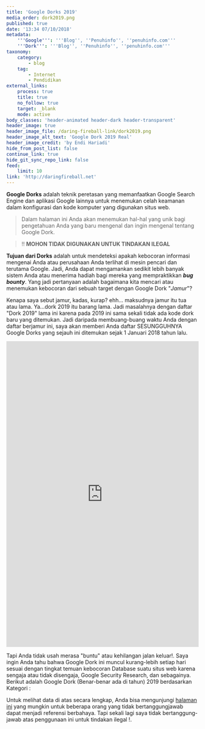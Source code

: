 ```yaml
---
title: 'Google Dorks 2019'
media_order: dork2019.png
published: true
date: '13:34 07/10/2018'
metadata:
    '''Google''': '''Blog'', ''Penuhinfo'', ''penuhinfo.com'''
    '''Dork''': '''Blog'', ''Penuhinfo'', ''penuhinfo.com'''
taxonomy:
    category:
        - blog
    tag:
        - Internet
        - Pendidikan
external_links:
    process: true
    title: true
    no_follow: true
    target: _blank
    mode: active
body_classes: 'header-animated header-dark header-transparent'
header_image: true
header_image_file: /daring-fireball-link/dork2019.png
header_image_alt_text: 'Google Dork 2019 Real'
header_image_credit: 'by Endi Hariadi'
hide_from_post_list: false
continue_link: true
hide_git_sync_repo_link: false
feed:
    limit: 10
link: 'http://daringfireball.net'
---
```


**Google Dorks**  adalah teknik peretasan yang memanfaatkan Google Search Engine dan aplikasi Google lainnya untuk menemukan celah keamanan dalam konfigurasi dan kode komputer yang digunakan situs web.

> Dalam halaman ini Anda akan menemukan hal-hal yang unik bagi pengetahuan Anda yang baru mengenal dan ingin mengenal tentang Google Dork.

> !! **MOHON TIDAK DIGUNAKAN  UNTUK TINDAKAN ILEGAL**

**Tujuan dari Dorks** adalah untuk mendeteksi apakah kebocoran informasi mengenai Anda atau perusahaan Anda terlihat di mesin pencari dan terutama Google. Jadi, Anda dapat mengamankan sedikit lebih banyak sistem Anda atau menerima hadiah bagi mereka yang mempraktikkan _**bug bounty**_. Yang jadi pertanyaan adalah bagaimana kita mencari atau menemukan kebocoran dari sebuah target dengan Google Dork "_Jamur_"?

Kenapa saya sebut jamur, kadas, kurap? ehh... maksudnya jamur itu tua atau lama. Ya...dork 2019 itu barang lama. Jadi masalahnya dengan daftar "Dork 2019" lama ini karena pada 2019 ini sama sekali tidak ada kode dork baru yang ditemukan. Jadi daripada membuang-buang waktu Anda dengan daftar berjamur ini, saya akan memberi Anda daftar SESUNGGUHNYA Google Dorks yang sejauh ini ditemukan sejak 1 Januari 2018 tahun lalu.

<iframe width="100%" height="800" src="https://jsfiddle.net/EndiHariadi2/gxojLy45/3/embedded/result/" allowfullscreen="allowfullscreen" allowpaymentrequest frameborder="0"></iframe>

Tapi Anda tidak usah merasa "buntu" atau kehilangan jalan keluar!. Saya ingin Anda tahu bahwa Google Dork ini muncul kurang-lebih setiap hari sesuai dengan tingkat temuan kebocoran Database suatu situs web karena sengaja atau tidak disengaja, Google Security Research, dan sebagainya. Berikut adalah Google Dork (Benar-benar ada di tahun) 2019 berdasarkan Kategori :

<script async src="//jsfiddle.net/EndiHariadi2/fs8trw5o/embed/result/dark/"></script>

Untuk melihat data di atas secara lengkap, Anda bisa mengunjungi [halaman ini](https://www.exploit-db.com/google-hacking-database) yang mungkin untuk beberapa orang yang tidak bertanggungjawab dapat menjadi referensi berbahaya. Tapi sekali lagi saya tidak bertanggung-jawab atas penggunaan ini untuk tindakan ilegal !.  